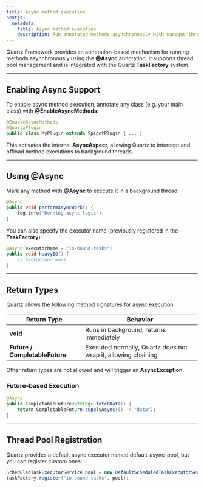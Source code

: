 ```yaml
---
title: Async method execution
nextjs:
  metadata:
    title: Async method execution
    description: Run annotated methods asynchronously with managed thread pools in Quartz Framework.
---
```


Quartz Framework provides an annotation-based mechanism for running methods asynchronously using the **@Async** annotation. It supports thread pool management and is integrated with the Quartz **TaskFactory** system.

---

## Enabling Async Support

To enable async method execution, annotate any class (e.g. your main class) with **@EnableAsyncMethods**:

```java
@EnableAsyncMethods
@QuartzPlugin
public class MyPlugin extends SpigotPlugin { ... }
```

This activates the internal **AsyncAspect**, allowing Quartz to intercept and offload method executions to background threads.

---

## Using @Async

Mark any method with **@Async** to execute it in a background thread:

```java
@Async
public void performAsyncWork() {
    log.info("Running async logic");
}
```

You can also specify the executor name (previously registered in the **TaskFactory**):

```java
@Async(executorName = "io-bound-tasks")
public void heavyIO() {
    // background work
}
```

---

## Return Types

Quartz allows the following method signatures for async execution:


| Return Type                          | Behavior                                                       |
|--------------------------------------|----------------------------------------------------------------|
| **void**                             | Runs in background, returns immediately                        |
| **Future<T> / CompletableFuture<T>** | Executed normally, Quartz does not wrap it, allowing chaining  |

Other return types are not allowed and will trigger an **AsyncException**.

### Future-based Execution

```java
@Async
public CompletableFuture<String> fetchData() {
    return CompletableFuture.supplyAsync(() -> "data");
}
```

---

## Thread Pool Registration

Quartz provides a default async executor named default-async-pool, but you can register custom ones:

```java
ScheduledTaskExecutorService pool = new DefaultScheduledTaskExecutorService(4);
taskFactory.register("io-bound-tasks", pool);
```